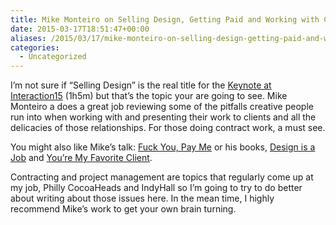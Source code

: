 ```yaml
---
title: Mike Monteiro on Selling Design, Getting Paid and Working with Clients
date: 2015-03-17T18:51:47+00:00
aliases: /2015/03/17/mike-monteiro-on-selling-design-getting-paid-and-working-with-clients/
categories:
  - Uncategorized
---
```


I&#8217;m not sure if &#8220;Selling Design&#8221; is the real title for the [Keynote at Interaction15][1] (1h5m) but that&#8217;s the topic your are going to see. Mike Monteiro a does a great job reviewing some of the pitfalls creative people run into when working with and presenting their work to clients and all the delicacies of those relationships. For those doing contract work, a must see.

You might also like Mike&#8217;s talk: [Fuck You, Pay Me][2] or his books, [Design is a Job][3] and [You&#8217;re My Favorite Client][4].

Contracting and project management are topics that regularly come up at my job, Philly CocoaHeads and IndyHall so I&#8217;m going to try to do better about writing about those issues here. In the mean time, I highly recommend Mike&#8217;s work to get your own brain turning.

[1]: https://vimeo.com/121082134
[2]: https://www.youtube.com/watch?v=jVkLVRt6c1U
[3]: http://abookapart.com/products/design-is-a-job
[4]: http://abookapart.com/products/youre-my-favorite-client
